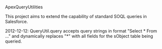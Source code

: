 ApexQueryUtilities

This project aims to extend the capability of standard SOQL queries in Salesforce.

2012-12-12: QueryUtil.query accepts query strings in format "Select * From ..." and dynamically replaces "*" with all fields for the sObject table being queried.

